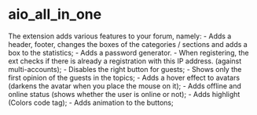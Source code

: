 # aio_all_in_one
The extension adds various features to your forum, namely: - Adds a header, footer, changes the boxes of the categories / sections and adds a box to the statistics; - Adds a password generator. - When registering, the ext checks if there is already a registration with this IP address. (against multi-accounts); - Disables the right button for guests; - Shows only the first opinion of the guests in the topics; - Adds a hover effect to avatars (darkens the avatar when you place the mouse on it); - Adds offline and online status (shows whether the user is online or not); - Adds highlight (Colors code tag); - Adds animation to the buttons;
